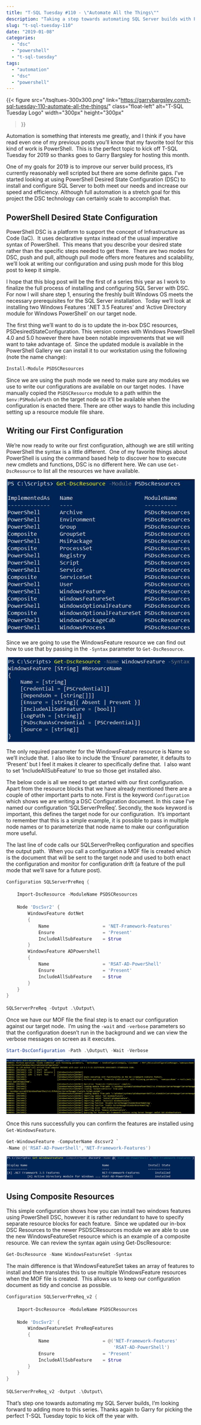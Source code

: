 ```yaml
---
title: "T-SQL Tuesday #110 - \"Automate All the Things\""
description: "Taking a step towards automating SQL Server builds with PowerShell DSC"
slug: "t-sql-tuesday-110"
date: "2019-01-08"
categories:
  - "dsc"
  - "powershell"
  - "t-sql-tuesday"
tags:
  - "automation"
  - "dsc"
  - "powershell"
---
```


{{<
  figure src="/tsqltues-300x300.png"
         link="https://garrybargsley.com/t-sql-tuesday-110-automate-all-the-things/"
         class="float-left"
         alt="T-SQL Tuesday Logo"
         width="300px"
         height="300px"
>}}

Automation is something that interests me greatly, and I think if you have read even one of my previous posts you’ll know that my favorite tool for this kind of work is PowerShell.  This is the perfect topic to kick off T-SQL Tuesday for 2019 so thanks goes to Garry Bargsley for hosting this month.

One of my goals for 2019 is to improve our server build process, it’s currently reasonably well scripted but there are some definite gaps. I’ve started looking at using PowerShell Desired State Configuration (DSC) to install and configure SQL Server to both meet our needs and increase our speed and efficiency. Although full automation is a stretch goal for this project the DSC technology can certainly scale to accomplish that.

## PowerShell Desired State Configuration

PowerShell DSC is a platform to support the concept of Infrastructure as Code (IaC).  It uses declarative syntax instead of the usual imperative syntax of PowerShell.  This means that you describe your desired state rather than the specific steps needed to get there.  There are two modes for DSC, push and pull, although pull mode offers more features and scalability, we’ll look at writing our configuration and using push mode for this blog post to keep it simple.

I hope that this blog post will be the first of a series this year as I work to finalize the full process of installing and configuring SQL Server with DSC. For now I will share step 1, ensuring the freshly built Windows OS meets the necessary prerequisites for the SQL Server installation.  Today we’ll look at installing two Windows Features ‘.NET 3.5 Features’ and ‘Active Directory module for Windows PowerShell’ on our target node.

The first thing we’ll want to do is to update the in-box DSC resources, PSDesiredStateConfiguration. This version comes with Windows PowerShell 4.0 and 5.0 however there have been notable improvements that we will want to take advantage of.  Since the updated module is available in the PowerShell Gallery we can install it to our workstation using the following (note the name change):

```PowerShell
Install-Module PSDSCResources
```

Since we are using the push mode we need to make sure any modules we use to write our configurations are available on our target nodes.  I have manually copied the `PSDSCResource` module to a path within the `$env:PSModulePath` on the target node so it’ll be available when the configuration is enacted there. There are other ways to handle this including setting up a resource module file share.

## Writing our First Configuration

We’re now ready to write our first configuration, although we are still writing PowerShell the syntax is a little different.  One of my favorite things about PowerShell is using the command based help to discover how to execute new cmdlets and functions, DSC is no different here. We can use `Get-DscResource` to list all the resources we have available.

![List available resources](GetDscResource.jpg)

Since we are going to use the WindowsFeature resource we can find out how to use that by passing in the `-Syntax` parameter to `Get-DscResource`.

![Use the syntax parameter to check how to use the resource](WindowsFeatureSyntax.jpg)

The only required parameter for the WindowsFeature resource is Name so we’ll include that.  I also like to include the ‘Ensure’ parameter, it defaults to ‘Present’ but I feel it makes it clearer to specifically define that.  I also want to set ‘IncludeAllSubFeature’ to true so those get installed also. 

The below code is all we need to get started with our first configuration. Apart from the resource blocks that we have already mentioned there are a couple of other important parts to note. First is the keyword `Configuration` which shows we are writing a DSC Configuration document. In this case I’ve named our configuration ‘SQLServerPreReq’. Secondly, the `Node` keyword is important, this defines the target node for our configuration.  It’s important to remember that this is a simple example, it is possible to pass in multiple node names or to parameterize that node name to make our configuration more useful.

The last line of code calls our SQLServerPreReq configuration and specifies the output path.  When you call a configuration a MOF file is created which is the document that will be sent to the target node and used to both enact the configuration and monitor for configuration drift (a feature of the pull mode that we’ll save for a future post).

```PowerShell
Configuration SQLServerPreReq {

    Import-DscResource -ModuleName PSDSCResources

    Node 'DscSvr2' {
        WindowsFeature dotNet
        {
            Name                    = 'NET-Framework-Features'
            Ensure                  = 'Present'
            IncludeAllSubFeature    = $true
        }
        WindowsFeature ADPowershell
        {
            Name                    = 'RSAT-AD-PowerShell'
            Ensure                  = 'Present'
            IncludeAllSubFeature    = $true
        }
    }
}

SQLServerPreReq -Output .\Output\
```

Once we have our MOF file the final step is to enact our configuration against our target node.  I’m using the `-wait` and `-verbose` parameters so that the configuration doesn’t run in the background and we can view the verbose messages on screen as it executes.

```PowerShell
Start-DscConfiguration -Path .\Output\ -Wait -Verbose
```

![Start-DscConfiguration to make it so](startDscConfiguration1-1.jpg)

Once this runs successfully you can confirm the features are installed using `Get-WindowsFeature`.

```PowerShell
Get-WindowsFeature -ComputerName dscsvr2 `
-Name @('RSAT-AD-PowerShell','NET-Framework-Features')
```

![Confirm that the windows features have been installed](GetWindowsFeature.jpg)

## Using Composite Resources

This simple configuration shows how you can install two windows features using PowerShell DSC, however it is rather redundant to have to specify separate resource blocks for each feature.  Since we updated our in-box DSC Resources to the newer PSDSCResources module we are able to use the new WindowsFeatureSet resource which is an example of a composite resource. We can review the syntax again using Get-DscResource:

```PowerShell
Get-DscResource -Name WindowsFeatureSet -Syntax
```

The main difference is that WindowsFeatureSet takes an array of features to install and then translates this to use multiple WindowsFeature resources when the MOF file is created.  This allows us to keep our configuration document as tidy and concise as possible.

```PowerShell
Configuration SQLServerPreReq_v2 {

    Import-DscResource -ModuleName PSDSCResources

    Node 'DscSvr2' {
        WindowsFeatureSet PreReqFeatures
        {
            Name                    = @('NET-Framework-Features'
                                        'RSAT-AD-PowerShell')
            Ensure                  = 'Present'
            IncludeAllSubFeature    = $true
        }
    }
}

SQLServerPreReq_v2 -Output .\Output\
```

That’s step one towards automating my SQL Server builds, I’m looking forward to adding more to this series. Thanks again to Garry for picking the perfect T-SQL Tuesday topic to kick off the year with.

